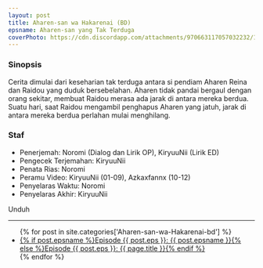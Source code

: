 ```yaml
---
layout: post
title: Aharen-san wa Hakarenai (BD)
epsname: Aharen-san yang Tak Terduga
coverPhoto: https://cdn.discordapp.com/attachments/970663117057032232/1003664980295569478/mpv-shot0107.jpg
---
```


### Sinopsis

Cerita dimulai dari keseharian tak terduga antara si pendiam Aharen Reina dan Raidou yang duduk bersebelahan.
Aharen tidak pandai bergaul dengan orang sekitar, membuat Raidou merasa ada jarak di antara mereka berdua.
Suatu hari, saat Raidou mengambil penghapus Aharen yang jatuh, jarak di antara mereka berdua perlahan mulai menghilang.

### Staf

- Penerjemah: Noromi (Dialog dan Lirik OP), KiryuuNii (Lirik ED)
- Pengecek Terjemahan: KiryuuNii
- Penata Rias: Noromi
- Peramu Video: KiryuuNii (01-09), Azkaxfannx (10-12)
- Penyelaras Waktu: Noromi
- Penyelaras Akhir: KiryuuNii

Unduh

---

  <ul>
    {% for post in site.categories['Aharen-san-wa-Hakarenai-bd'] %}
  <li><a href="{{ site.baseurl }}{{ post.url }}">{% if post.epsname %}Episode {{ post.eps }}: {{ post.epsname }}{% else %}Episode {{ post.eps }}: {{ page.title }}{% endif %}</a></li>
  {% endfor %}
  </ul>